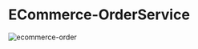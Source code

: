 # ECommerce-OrderService
![ecommerce-order](https://github.com/user-attachments/assets/053f533e-d595-441e-a6cd-88592f4779ec)
